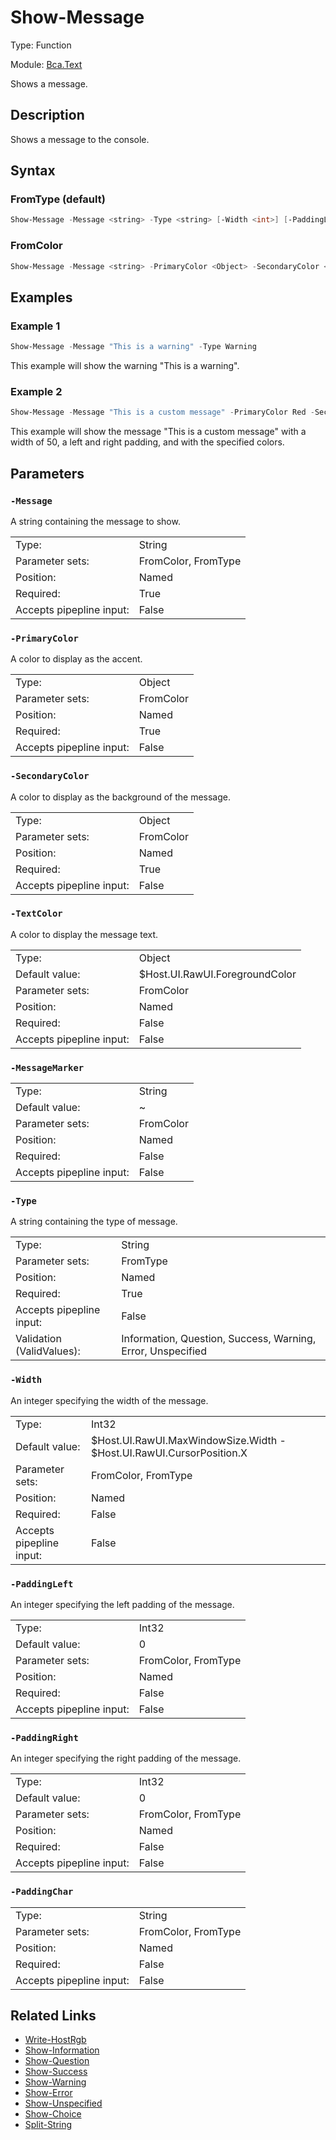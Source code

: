 # Show-Message

Type: Function

Module: [Bca.Text](../ReadMe.md)

Shows a message.
## Description
Shows a message to the console.
## Syntax
### FromType (default)
```powershell
Show-Message -Message <string> -Type <string> [-Width <int>] [-PaddingLeft <int>] [-PaddingRight <int>] [-PaddingChar <string>] [<CommonParameters>]
```
### FromColor
```powershell
Show-Message -Message <string> -PrimaryColor <Object> -SecondaryColor <Object> [-TextColor <Object>] [-MessageMarker <string>] [-Width <int>] [-PaddingLeft <int>] [-PaddingRight <int>] [-PaddingChar <string>] [<CommonParameters>]
```
## Examples
### Example 1
```powershell
Show-Message -Message "This is a warning" -Type Warning
```
This example will show the warning "This is a warning".
### Example 2
```powershell
Show-Message -Message "This is a custom message" -PrimaryColor Red -SecondaryColor @{ R = 197; G = 15; B = 31 } -TextColor "#ffffff" -Widt 50 -PaddingLeft 3 -PaddingRight 2
```
This example will show the message "This is a custom message" with a width of 50, a left and right padding, and with the specified colors.
## Parameters
### `-Message`
A string containing the message to show.

| | |
|:-|:-|
|Type:|String|
|Parameter sets:|FromColor, FromType|
|Position:|Named|
|Required:|True|
|Accepts pipepline input:|False|

### `-PrimaryColor`
A color to display as the accent.

| | |
|:-|:-|
|Type:|Object|
|Parameter sets:|FromColor|
|Position:|Named|
|Required:|True|
|Accepts pipepline input:|False|

### `-SecondaryColor`
A color to display as the background of the message.

| | |
|:-|:-|
|Type:|Object|
|Parameter sets:|FromColor|
|Position:|Named|
|Required:|True|
|Accepts pipepline input:|False|

### `-TextColor`
A color to display the message text.

| | |
|:-|:-|
|Type:|Object|
|Default value:|$Host.UI.RawUI.ForegroundColor|
|Parameter sets:|FromColor|
|Position:|Named|
|Required:|False|
|Accepts pipepline input:|False|

### `-MessageMarker`

| | |
|:-|:-|
|Type:|String|
|Default value:|~|
|Parameter sets:|FromColor|
|Position:|Named|
|Required:|False|
|Accepts pipepline input:|False|

### `-Type`
A string containing the type of message.

| | |
|:-|:-|
|Type:|String|
|Parameter sets:|FromType|
|Position:|Named|
|Required:|True|
|Accepts pipepline input:|False|
|Validation (ValidValues):|Information, Question, Success, Warning, Error, Unspecified|

### `-Width`
An integer specifying the width of the message.

| | |
|:-|:-|
|Type:|Int32|
|Default value:|$Host.UI.RawUI.MaxWindowSize.Width - $Host.UI.RawUI.CursorPosition.X|
|Parameter sets:|FromColor, FromType|
|Position:|Named|
|Required:|False|
|Accepts pipepline input:|False|

### `-PaddingLeft`
An integer specifying the left padding of the message.

| | |
|:-|:-|
|Type:|Int32|
|Default value:|0|
|Parameter sets:|FromColor, FromType|
|Position:|Named|
|Required:|False|
|Accepts pipepline input:|False|

### `-PaddingRight`
An integer specifying the right padding of the message.

| | |
|:-|:-|
|Type:|Int32|
|Default value:|0|
|Parameter sets:|FromColor, FromType|
|Position:|Named|
|Required:|False|
|Accepts pipepline input:|False|

### `-PaddingChar`

| | |
|:-|:-|
|Type:|String|
|Parameter sets:|FromColor, FromType|
|Position:|Named|
|Required:|False|
|Accepts pipepline input:|False|

## Related Links
- [Write-HostRgb](Write-HostRgb.md)
- [Show-Information](Show-Information.md)
- [Show-Question](Show-Question.md)
- [Show-Success](Show-Success.md)
- [Show-Warning](Show-Warning.md)
- [Show-Error](Show-Error.md)
- [Show-Unspecified](Show-Unspecified.md)
- [Show-Choice](Show-Choice.md)
- [Split-String](Split-String.md)
